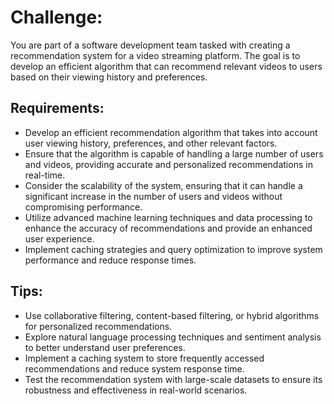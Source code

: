 # Challenge:

You are part of a software development team tasked with creating a recommendation system for a video streaming platform. The goal is to develop an efficient algorithm that can recommend relevant videos to users based on their viewing history and preferences.

## Requirements:

- Develop an efficient recommendation algorithm that takes into account user viewing history, preferences, and other relevant factors.
- Ensure that the algorithm is capable of handling a large number of users and videos, providing accurate and personalized recommendations in real-time.
- Consider the scalability of the system, ensuring that it can handle a significant increase in the number of users and videos without compromising performance.
- Utilize advanced machine learning techniques and data processing to enhance the accuracy of recommendations and provide an enhanced user experience.
- Implement caching strategies and query optimization to improve system performance and reduce response times.

## Tips:

- Use collaborative filtering, content-based filtering, or hybrid algorithms for personalized recommendations.
- Explore natural language processing techniques and sentiment analysis to better understand user preferences.
- Implement a caching system to store frequently accessed recommendations and reduce system response time.
- Test the recommendation system with large-scale datasets to ensure its robustness and effectiveness in real-world scenarios.